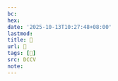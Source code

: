 ```yaml
---
bc:
hex:
date: '2025-10-13T10:27:48+08:00'
lastmod:
title: 􄞎
url: 􄞎
tags: [𤬉]
src: DCCV
note:
---
```

